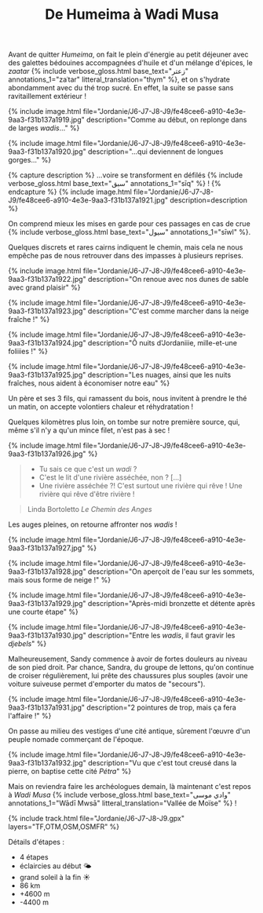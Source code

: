 ﻿---
title: "De Humeima à Wadi Musa"
permalink: /Jordanie/J6-J7-J8-J9/
sidebar:
  nav: "jordanie"
enable_tracks: true
---

Avant de quitter *Humeima*, on fait le plein d'énergie au petit déjeuner avec des galettes bédouines
accompagnées d'huile et d'un mélange d'épices, le *zaatar*
{% include verbose_gloss.html base_text="زعتر" annotations_1="zaʿtar" litteral_translation="thym" %},
et on s'hydrate abondamment avec du thé trop sucré.
En effet, la suite se passe sans ravitaillement extérieur !

{% include image.html file="Jordanie/J6-J7-J8-J9/fe48cee6-a910-4e3e-9aa3-f31b137a1919.jpg" description="Comme au début, on replonge dans de larges *wadis*..." %}

{% include image.html file="Jordanie/J6-J7-J8-J9/fe48cee6-a910-4e3e-9aa3-f31b137a1920.jpg" description="...qui deviennent de longues gorges..." %}

{% capture description %}
...voire se transforment en défilés
{% include verbose_gloss.html base_text="سبق" annotations_1="sīq" %} !
{% endcapture %}
{% include image.html file="Jordanie/J6-J7-J8-J9/fe48cee6-a910-4e3e-9aa3-f31b137a1921.jpg" description=description %}

On comprend mieux les mises en garde pour ces passages en cas de crue
{% include verbose_gloss.html base_text="سيول" annotations_1="sīwl" %}.

Quelques discrets et rares cairns indiquent le chemin, mais cela ne nous empêche pas de nous retrouver dans des impasses à plusieurs reprises.

{% include image.html file="Jordanie/J6-J7-J8-J9/fe48cee6-a910-4e3e-9aa3-f31b137a1922.jpg" description="On renoue avec nos dunes de sable avec grand plaisir" %}

{% include image.html file="Jordanie/J6-J7-J8-J9/fe48cee6-a910-4e3e-9aa3-f31b137a1923.jpg" description="C'est comme marcher dans la neige fraîche !" %}

{% include image.html file="Jordanie/J6-J7-J8-J9/fe48cee6-a910-4e3e-9aa3-f31b137a1924.jpg" description="Ô nuits d'Jordaniiie, mille-et-une foliiies !" %}

{% include image.html file="Jordanie/J6-J7-J8-J9/fe48cee6-a910-4e3e-9aa3-f31b137a1925.jpg" description="Les nuages, ainsi que les nuits fraîches, nous aident à économiser notre eau" %}

Un père et ses 3 fils, qui ramassent du bois, nous invitent à prendre le thé un matin, on accepte volontiers chaleur et réhydratation !

Quelques kilomètres plus loin, on tombe sur notre première source, qui, même s'il n'y a qu'un mince filet, n'est pas à sec !

{% include image.html file="Jordanie/J6-J7-J8-J9/fe48cee6-a910-4e3e-9aa3-f31b137a1926.jpg" %}

<blockquote> 
<ul class="conversation">
<li>Tu sais ce que c'est un <em>wadi</em> ?</li>
<li>C'est le lit d'une rivière asséchée, non ? [...]</li>
<li>Une rivière asséchée ?! C'est surtout une rivière qui rêve ! Une rivière qui rêve d'être rivière !</li>
</ul>
</blockquote>

<blockquote>Linda Bortoletto <cite>Le Chemin des Anges</cite></blockquote> 

Les auges pleines, on retourne affronter nos *wadis* !

{% include image.html file="Jordanie/J6-J7-J8-J9/fe48cee6-a910-4e3e-9aa3-f31b137a1927.jpg" %}

{% include image.html file="Jordanie/J6-J7-J8-J9/fe48cee6-a910-4e3e-9aa3-f31b137a1928.jpg" description="On aperçoit de l'eau sur les sommets, mais sous forme de neige !" %}

{% include image.html file="Jordanie/J6-J7-J8-J9/fe48cee6-a910-4e3e-9aa3-f31b137a1929.jpg" description="Après-midi bronzette et détente après une courte étape" %}

{% include image.html file="Jordanie/J6-J7-J8-J9/fe48cee6-a910-4e3e-9aa3-f31b137a1930.jpg" description="Entre les *wadis*, il faut gravir les *djebels*" %}

Malheureusement, Sandy commence à avoir de fortes douleurs au niveau de son pied droit.
Par chance, Sandra, du groupe de lettons, qu'on continue de croiser régulièrement, lui prête des chaussures plus souples (avoir une voiture suiveuse permet d'emporter du matos de "secours").

{% include image.html file="Jordanie/J6-J7-J8-J9/fe48cee6-a910-4e3e-9aa3-f31b137a1931.jpg" description="2 pointures de trop, mais ça fera l'affaire !" %}

On passe au milieu des vestiges d'une cité antique, sûrement l'œuvre d'un peuple nomade commerçant de l'époque.

{% include image.html file="Jordanie/J6-J7-J8-J9/fe48cee6-a910-4e3e-9aa3-f31b137a1932.jpg" description="Vu que c'est tout creusé dans la pierre, on baptise cette cité *Pétra*" %}

Mais on reviendra faire les archéologues demain, là maintenant c'est repos à *Wadi Musa*
{% include verbose_gloss.html base_text="وادي موسى" annotations_1="Wādī Mwsā" litteral_translation="Vallée de Moïse" %} !

{% include track.html file="Jordanie/J6-J7-J8-J9.gpx" layers="TF,OTM,OSM,OSMFR" %}

Détails d'étapes :
* 4 étapes
* éclaircies au début :sun_behind_small_cloud:
* grand soleil à la fin :sunny:
* 86 km
* +4600 m
* -4400 m

